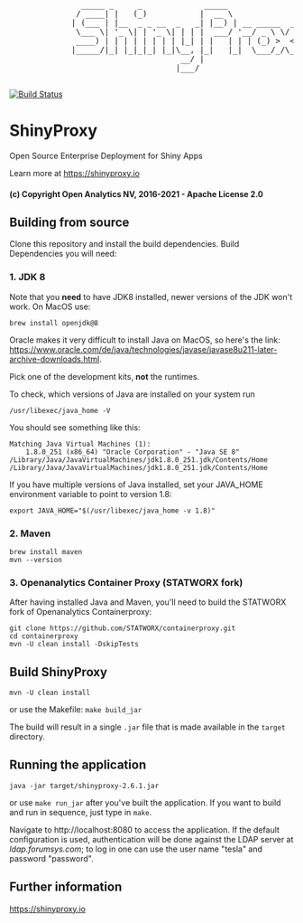 <pre>
               _____ _     _             _____
              / ____| |   (_)           |  __ \
             | (___ | |__  _ _ __  _   _| |__) | __ _____  ___   _
              \___ \| '_ \| | '_ \| | | |  ___/ '__/ _ \ \/ / | | |
              ____) | | | | | | | | |_| | |   | | | (_) >  <| |_| |
             |_____/|_| |_|_|_| |_|\__, |_|   |_|  \___/_/\_\\__, |
                                    __/ |                     __/ |
                                   |___/                     |___/

</pre>

[![Build Status](https://travis-ci.org/openanalytics/shinyproxy.svg?branch=master)](https://travis-ci.org/openanalytics/shinyproxy)

# ShinyProxy

Open Source Enterprise Deployment for Shiny Apps

Learn more at https://shinyproxy.io

#### (c) Copyright Open Analytics NV, 2016-2021 - Apache License 2.0

## Building from source

Clone this repository and install the build dependencies. Build Dependencies you will need:

### 1. JDK 8

Note that you **need** to have JDK8 installed, newer versions of the JDK won't work. On MacOS use: 

```
brew install openjdk@8
```

Oracle makes it very difficult to install Java on MacOS, so here's the link:
https://www.oracle.com/de/java/technologies/javase/javase8u211-later-archive-downloads.html.

Pick one of the development kits, **not** the runtimes.

To check, which versions of Java are installed on your system run 

```
/usr/libexec/java_home -V
``` 

You should see something like this:

```
Matching Java Virtual Machines (1):
    1.8.0_251 (x86_64) "Oracle Corporation" - "Java SE 8" /Library/Java/JavaVirtualMachines/jdk1.8.0_251.jdk/Contents/Home
/Library/Java/JavaVirtualMachines/jdk1.8.0_251.jdk/Contents/Home
```

If you have multiple versions of Java installed, set your JAVA_HOME environment variable to point to version 1.8:
```
export JAVA_HOME="$(/usr/libexec/java_home -v 1.8)"
```

### 2. Maven

```
brew install maven
mvn --version
```

### 3. Openanalytics Container Proxy (STATWORX fork)

After having installed Java and Maven, you'll need to build the STATWORX fork of Openanalytics Containerproxy:

```
git clone https://github.com/STATWORX/containerproxy.git
cd containerproxy
mvn -U clean install -DskipTests
```

## Build ShinyProxy
```
mvn -U clean install
```

or use the Makefile: `make build_jar`

The build will result in a single `.jar` file that is made available in the `target` directory.


## Running the application

```
java -jar target/shinyproxy-2.6.1.jar
```

or use `make run_jar` after you've built the application. If you want to build and run in sequence, just type in `make`.

Navigate to http://localhost:8080 to access the application.  If the default configuration is used, authentication will be done against the LDAP server at *ldap.forumsys.com*; to log in one can use the user name "tesla" and password "password".


## Further information

https://shinyproxy.io


